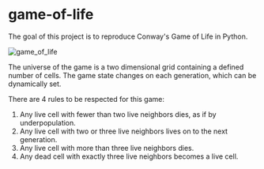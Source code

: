 # game-of-life

The goal of this project is to reproduce Conway's Game of Life in Python.

![game_of_life](https://user-images.githubusercontent.com/99142342/176142339-5177a940-0f37-432c-8471-a8f0e32f43b6.gif)

The universe of the game is a two dimensional grid containing a defined number of cells.
The game state changes on each generation, which can be dynamically set.

There are 4 rules to be respected for this game:
  1. Any live cell with fewer than two live neighbors dies, as if by underpopulation.
  2. Any live cell with two or three live neighbors lives on to the next generation.
  3. Any live cell with more than three live neighbors dies.
  4. Any dead cell with exactly three live neighbors becomes a live cell.
